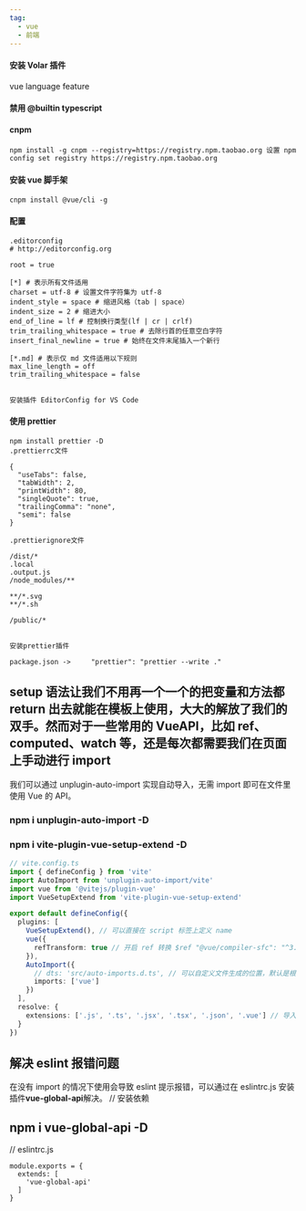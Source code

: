 ```yaml
---
tag:
  - vue
  - 前端
---
```


#### 安装 Volar 插件

vue language feature

#### 禁用 @builtin typescript

#### cnpm

```
npm install -g cnpm --registry=https://registry.npm.taobao.org 设置 npm config set registry https://registry.npm.taobao.org
```

#### 安装 vue 脚手架

```
cnpm install @vue/cli -g

```

#### 配置

```
.editorconfig
# http://editorconfig.org

root = true

[*] # 表示所有文件适用
charset = utf-8 # 设置文件字符集为 utf-8
indent_style = space # 缩进风格（tab | space）
indent_size = 2 # 缩进大小
end_of_line = lf # 控制换行类型(lf | cr | crlf)
trim_trailing_whitespace = true # 去除行首的任意空白字符
insert_final_newline = true # 始终在文件末尾插入一个新行

[*.md] # 表示仅 md 文件适用以下规则
max_line_length = off
trim_trailing_whitespace = false


安装插件 EditorConfig for VS Code
```

#### 使用 prettier

```
npm install prettier -D
.prettierrc文件

{
  "useTabs": false,
  "tabWidth": 2,
  "printWidth": 80,
  "singleQuote": true,
  "trailingComma": "none",
  "semi": false
}

.prettierignore文件

/dist/*
.local
.output.js
/node_modules/**

**/*.svg
**/*.sh

/public/*


安装prettier插件

package.json ->     "prettier": "prettier --write ."

```

## setup 语法让我们不用再一个一个的把变量和方法都 return 出去就能在模板上使用，大大的解放了我们的双手。然而对于一些常用的 VueAPI，比如 ref、computed、watch 等，还是每次都需要我们在页面上手动进行 import

我们可以通过 unplugin-auto-import 实现自动导入，无需 import 即可在文件里使用 Vue 的 API。

### npm i unplugin-auto-import -D

### npm i vite-plugin-vue-setup-extend -D

```ts
// vite.config.ts
import { defineConfig } from 'vite'
import AutoImport from 'unplugin-auto-import/vite'
import vue from '@vitejs/plugin-vue'
import VueSetupExtend from 'vite-plugin-vue-setup-extend'

export default defineConfig({
  plugins: [
    VueSetupExtend(), // 可以直接在 script 标签上定义 name
    vue({
      refTransform: true // 开启 ref 转换 $ref "@vue/compiler-sfc": "^3.2.5"
    }),
    AutoImport({
      // dts: 'src/auto-imports.d.ts', // 可以自定义文件生成的位置，默认是根目录下
      imports: ['vue']
    })
  ],
  resolve: {
    extensions: ['.js', '.ts', '.jsx', '.tsx', '.json', '.vue'] // 导入时省略后缀
  }
})
```

## 解决 eslint 报错问题

在没有 import 的情况下使用会导致 eslint 提示报错，可以通过在 eslintrc.js 安装插件**vue-global-api**解决。
// 安装依赖

## npm i vue-global-api -D

// eslintrc.js

```
module.exports = {
  extends: [
    'vue-global-api'
  ]
}
```
